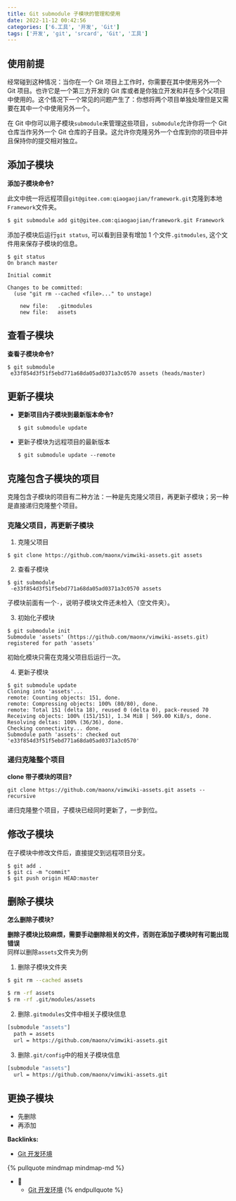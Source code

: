 ```yaml
---
title: Git submodule 子模块的管理和使用
date: 2022-11-12 00:42:56
categories: ['6.工具', '开发', 'Git']
tags: ['开发', 'git', 'srcard', 'Git', '工具']
---
```

  
  
## 使用前提

经常碰到这种情况：当你在一个 Git 项目上工作时，你需要在其中使用另外一个 Git 项目。也许它是一个第三方开发的 Git 库或者是你独立开发和并在多个父项目中使用的。这个情况下一个常见的问题产生了：你想将两个项目单独处理但是又需要在其中一个中使用另外一个。

在 Git 中你可以用子模块`submodule`来管理这些项目，`submodule`允许你将一个 Git 仓库当作另外一个 Git 仓库的子目录。这允许你克隆另外一个仓库到你的项目中并且保持你的提交相对独立。
  
  
## 添加子模块

**添加子模块命令?**
  
此文中统一将远程项目`git@gitee.com:qiaogaojian/framework.git`克隆到本地`Framework`文件夹。
```sh
$ git submodule add git@gitee.com:qiaogaojian/framework.git Framework
```
<!--SR:!2026-04-06,777,230-->

添加子模块后运行`git status`, 可以看到目录有增加 1 个文件`.gitmodules`, 这个文件用来保存子模块的信息。

```
$ git status
On branch master

Initial commit

Changes to be committed:
  (use "git rm --cached <file>..." to unstage)

    new file:   .gitmodules
    new file:   assets
```
  
  
## 查看子模块

**查看子模块命令?**
  
```
$ git submodule
 e33f854d3f51f5ebd771a68da05ad0371a3c0570 assets (heads/master)
```
<!--SR:!2027-07-28,1125,250-->
  
  
## 更新子模块

*   **更新项目内子模块到最新版本命令?**
      
    ```
    $ git submodule update
    ```
    
*   更新子模块为远程项目的最新版本
    
    ```
    $ git submodule update --remote
    ```
    
  
  
## 克隆包含子模块的项目

克隆包含子模块的项目有二种方法：一种是先克隆父项目，再更新子模块；另一种是直接递归克隆整个项目。
  
  
### 克隆父项目，再更新子模块

1.  克隆父项目

```
$ git clone https://github.com/maonx/vimwiki-assets.git assets
```

2.  查看子模块

```
$ git submodule
 -e33f854d3f51f5ebd771a68da05ad0371a3c0570 assets
```

子模块前面有一个`-`，说明子模块文件还未检入（空文件夹）。

3.  初始化子模块

```
$ git submodule init
Submodule 'assets' (https://github.com/maonx/vimwiki-assets.git) registered for path 'assets'
```

初始化模块只需在克隆父项目后运行一次。

4.  更新子模块

```
$ git submodule update
Cloning into 'assets'...
remote: Counting objects: 151, done.
remote: Compressing objects: 100% (80/80), done.
remote: Total 151 (delta 18), reused 0 (delta 0), pack-reused 70
Receiving objects: 100% (151/151), 1.34 MiB | 569.00 KiB/s, done.
Resolving deltas: 100% (36/36), done.
Checking connectivity... done.
Submodule path 'assets': checked out 'e33f854d3f51f5ebd771a68da05ad0371a3c0570'
```
  
  
### 递归克隆整个项目

**clone 带子模块的项目?**
  
```
git clone https://github.com/maonx/vimwiki-assets.git assets --recursive
```
递归克隆整个项目，子模块已经同时更新了，一步到位。
<!--SR:!2026-10-01,939,250-->
  
  
## 修改子模块

在子模块中修改文件后，直接提交到远程项目分支。

```
$ git add .
$ git ci -m "commit"
$ git push origin HEAD:master
```
  
  
## 删除子模块

**怎么删除子模块?**
  
**删除子模块比较麻烦，需要手动删除相关的文件，否则在添加子模块时有可能出现错误**  
同样以删除`assets`文件夹为例
  
1.  删除子模块文件夹
```sh
$ git rm --cached assets

$ rm -rf assets
$ rm -rf .git/modules/assets
```
  
2.  删除`.gitmodules`文件中相关子模块信息
```sh
[submodule "assets"]
  path = assets
  url = https://github.com/maonx/vimwiki-assets.git
```
  
3.  删除`.git/config`中的相关子模块信息
```sh
[submodule "assets"]
  url = https://github.com/maonx/vimwiki-assets.git
```
<!--SR:!2026-04-10,709,210-->
  
  
## 更换子模块

- 先删除
- 再添加


**Backlinks:**

- [Git 开发环境](../398c907730d3d916e72688bf34e18ad17c4edeff)

{% pullquote mindmap mindmap-md %}
- 🔵
  - [Git 开发环境](../398c907730d3d916e72688bf34e18ad17c4edeff)
{% endpullquote %}